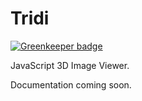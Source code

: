 # Tridi

[![Greenkeeper badge](https://badges.greenkeeper.io/lukemnet/tridi.svg)](https://greenkeeper.io/)

JavaScript 3D Image Viewer.

Documentation coming soon.